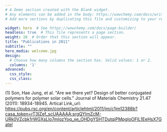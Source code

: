 ```yaml
---
# A Demo section created with the Blank widget.
# Any elements can be added in the body: https://wowchemy.com/docs/writing-markdown-latex/
# Add more sections by duplicating this file and customizing to your requirements.

widget: hero  # See https://wowchemy.com/docs/page-builder/
headless: true  # This file represents a page section.
weight: 10  # Order that this section will appear.
title: "Publications in 2011"
subtitle: ""
hero_media: welcome.jpg
design:
  # Choose how many columns the section has. Valid values: 1 or 2.
  columns: '1'
advanced:
  css_style:
  css_class:
---
```


(1) Son, Hae Jung, et al. "Are we there yet? Design of better conjugated polymers for polymer solar cells." Journal of Materials Chemistry 21.47 (2011): 18934-18945. 
    Artical Link_url: https://pubs.rsc.org/en/content/articlehtml/2011/jm/c1jm12388b?casa_token=rT3IZef_scUAAAAA:srgQYImZcM-URk0VZcbk1rWGXsLlo7mlozYoq_xe_OHDgYSHTDutqiPMpgIoOFIL1EeHsX7Gatel
